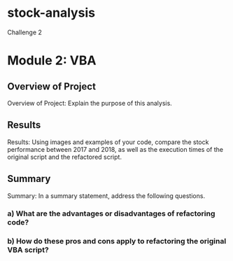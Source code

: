 # stock-analysis
Challenge 2
# Module 2: VBA

## Overview of Project
Overview of Project: Explain the purpose of this analysis.

## Results
Results: Using images and examples of your code, compare the stock performance between 2017 and 2018, as well as the execution times of the original script and the refactored script.

## Summary
Summary: In a summary statement, address the following questions.
### a) What are the advantages or disadvantages of refactoring code?

### b) How do these pros and cons apply to refactoring the original VBA script?
